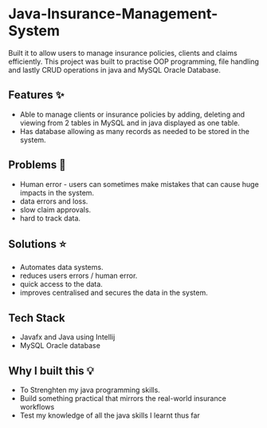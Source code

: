 ﻿# Java-Insurance-Management-System
Built it to allow users to manage insurance policies, clients and claims efficiently.
This project was built to practise OOP programming, file handling and lastly CRUD operations in java and MySQL Oracle Database.

## Features ✨
- Able to manage clients or insurance policies by adding, deleting and viewing from 2 tables in MySQL and in java displayed as one table.
- Has database allowing as many records as needed to be stored in the system.

## Problems 💫
- Human error - users can sometimes make mistakes that can cause huge impacts in the system.
- data errors and loss.
- slow claim approvals.
- hard to track data.

## Solutions ⭐
- Automates data systems.
- reduces users errors / human error.
- quick access to the data.
- improves centralised and secures the data in the system.

## Tech Stack 
- Javafx and Java using Intellij
- MySQL Oracle database

## Why I built this 💡
- To Strenghten my java programming skills.
- Build something practical that mirrors the real-world insurance workflows
- Test my knowledge of all the java skills I learnt thus far




